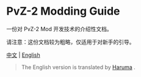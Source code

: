 # PvZ-2 Modding Guide

一份对 PvZ-2 Mod 开发技术的介绍性文档。

请注意：这份文档较为粗略，仅适用于对新手的引导。

[中文](./document/chinese.md) | [English](./document/english.md)

> The English version is translated by [Haruma](https://github.com/Haruma-VN) .
